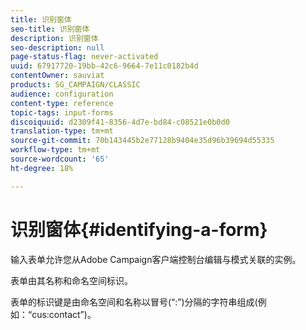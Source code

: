 ```yaml
---
title: 识别窗体
seo-title: 识别窗体
description: 识别窗体
seo-description: null
page-status-flag: never-activated
uuid: 67917720-19bb-42c6-9664-7e11c0182b4d
contentOwner: sauviat
products: SG_CAMPAIGN/CLASSIC
audience: configuration
content-type: reference
topic-tags: input-forms
discoiquuid: d2309f41-8356-4d7e-bd84-c08521e0b0d0
translation-type: tm+mt
source-git-commit: 70b143445b2e77128b9404e35d96b39694d55335
workflow-type: tm+mt
source-wordcount: '65'
ht-degree: 18%

---
```



# 识别窗体{#identifying-a-form}

输入表单允许您从Adobe Campaign客户端控制台编辑与模式关联的实例。

表单由其名称和命名空间标识。

表单的标识键是由命名空间和名称以冒号(“:”)分隔的字符串组成(例如：“cus:contact”)。
